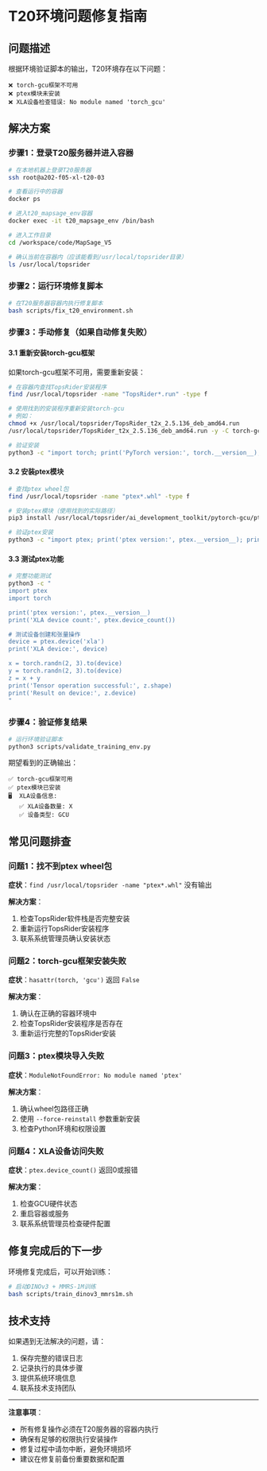# T20环境问题修复指南

## 问题描述

根据环境验证脚本的输出，T20环境存在以下问题：

```
❌ torch-gcu框架不可用
❌ ptex模块未安装
❌ XLA设备检查错误: No module named 'torch_gcu'
```

## 解决方案

### 步骤1：登录T20服务器并进入容器

```bash
# 在本地机器上登录T20服务器
ssh root@a202-f05-xl-t20-03

# 查看运行中的容器
docker ps

# 进入t20_mapsage_env容器
docker exec -it t20_mapsage_env /bin/bash

# 进入工作目录
cd /workspace/code/MapSage_V5

# 确认当前在容器内（应该能看到/usr/local/topsrider目录）
ls /usr/local/topsrider
```

### 步骤2：运行环境修复脚本

```bash
# 在T20服务器容器内执行修复脚本
bash scripts/fix_t20_environment.sh
```

### 步骤3：手动修复（如果自动修复失败）

#### 3.1 重新安装torch-gcu框架

如果torch-gcu框架不可用，需要重新安装：

```bash
# 在容器内查找TopsRider安装程序
find /usr/local/topsrider -name "TopsRider*.run" -type f

# 使用找到的安装程序重新安装torch-gcu
# 例如：
chmod +x /usr/local/topsrider/TopsRider_t2x_2.5.136_deb_amd64.run
/usr/local/topsrider/TopsRider_t2x_2.5.136_deb_amd64.run -y -C torch-gcu

# 验证安装
python3 -c "import torch; print('PyTorch version:', torch.__version__); print('torch.gcu available:', hasattr(torch, 'gcu'))"
```

#### 3.2 安装ptex模块

```bash
# 查找ptex wheel包
find /usr/local/topsrider -name "ptex*.whl" -type f

# 安装ptex模块（使用找到的实际路径）
pip3 install /usr/local/topsrider/ai_development_toolkit/pytorch-gcu/ptex-2.1.0+torch1.11.0-py3-none-any.whl

# 验证ptex安装
python3 -c "import ptex; print('ptex version:', ptex.__version__); print('XLA devices:', ptex.device_count())"
```

#### 3.3 测试ptex功能

```bash
# 完整功能测试
python3 -c "
import ptex
import torch

print('ptex version:', ptex.__version__)
print('XLA device count:', ptex.device_count())

# 测试设备创建和张量操作
device = ptex.device('xla')
print('XLA device:', device)

x = torch.randn(2, 3).to(device)
y = torch.randn(2, 3).to(device)
z = x + y
print('Tensor operation successful:', z.shape)
print('Result on device:', z.device)
"
```

### 步骤4：验证修复结果

```bash
# 运行环境验证脚本
python3 scripts/validate_training_env.py
```

期望看到的正确输出：

```
✅ torch-gcu框架可用
✅ ptex模块已安装
🖥️  XLA设备信息:
   ✅ XLA设备数量: X
   ✅ 设备类型: GCU
```

## 常见问题排查

### 问题1：找不到ptex wheel包

**症状**：`find /usr/local/topsrider -name "ptex*.whl"` 没有输出

**解决方案**：
1. 检查TopsRider软件栈是否完整安装
2. 重新运行TopsRider安装程序
3. 联系系统管理员确认安装状态

### 问题2：torch-gcu框架安装失败

**症状**：`hasattr(torch, 'gcu')` 返回 `False`

**解决方案**：
1. 确认在正确的容器环境中
2. 检查TopsRider安装程序是否存在
3. 重新运行完整的TopsRider安装

### 问题3：ptex模块导入失败

**症状**：`ModuleNotFoundError: No module named 'ptex'`

**解决方案**：
1. 确认wheel包路径正确
2. 使用 `--force-reinstall` 参数重新安装
3. 检查Python环境和权限设置

### 问题4：XLA设备访问失败

**症状**：`ptex.device_count()` 返回0或报错

**解决方案**：
1. 检查GCU硬件状态
2. 重启容器或服务
3. 联系系统管理员检查硬件配置

## 修复完成后的下一步

环境修复完成后，可以开始训练：

```bash
# 启动DINOv3 + MMRS-1M训练
bash scripts/train_dinov3_mmrs1m.sh
```

## 技术支持

如果遇到无法解决的问题，请：

1. 保存完整的错误日志
2. 记录执行的具体步骤
3. 提供系统环境信息
4. 联系技术支持团队

---

**注意事项**：
- 所有修复操作必须在T20服务器的容器内执行
- 确保有足够的权限执行安装操作
- 修复过程中请勿中断，避免环境损坏
- 建议在修复前备份重要数据和配置